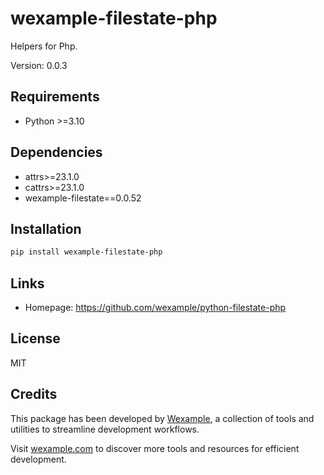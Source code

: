 # wexample-filestate-php

Helpers for Php.

Version: 0.0.3

## Requirements

- Python >=3.10

## Dependencies

- attrs>=23.1.0
- cattrs>=23.1.0
- wexample-filestate==0.0.52

## Installation

```bash
pip install wexample-filestate-php
```

## Links

- Homepage: https://github.com/wexample/python-filestate-php

## License

MIT
## Credits

This package has been developed by [Wexample](https://wexample.com), a collection of tools and utilities to streamline development workflows.

Visit [wexample.com](https://wexample.com) to discover more tools and resources for efficient development.